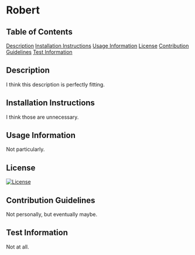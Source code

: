 # Robert
  ## Table of Contents
  [Description](#description)
  [Installation Instructions](#installationinstructions)
  [Usage Information](#usageinformation)
  [License](#license)
  [Contribution Guidelines](#contributionguidelines)
  [Test Information](#testinformation)
  ## Description
  I think this description is perfectly fitting.
  ## Installation Instructions
  I think those are unnecessary.
  ## Usage Information
  Not particularly.
  ## License
  [![License](https://img.shields.io/badge/License-Apache%202.0-blue.svg)](https://opensource.org/licenses/Apache-2.0)
  ## Contribution Guidelines
  Not personally, but eventually maybe.
  ## Test Information
  Not at all.